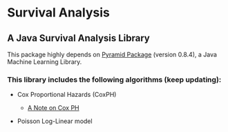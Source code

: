 # Survival Analysis

## A Java Survival Analysis Library

This package highly depends on [Pyramid Package](https://github.com/cheng-li/pyramid) (version 0.8.4), a Java Machine Learning Library.

### This library includes the following algorithms (keep updating):

* Cox Proportional Hazards (CoxPH)
  * [A Note on Cox PH](http://rainicy.github.io/docs/survival/Cox.pdf)
  
* Poisson Log-Linear model 
